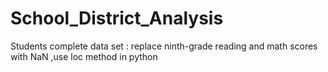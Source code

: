 # School_District_Analysis
Students complete  data set : replace ninth-grade reading and math scores with NaN ,use loc method in python
